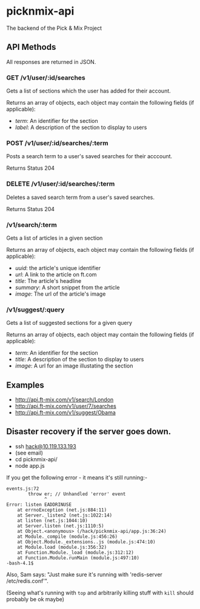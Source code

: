picknmix-api
============

The backend of the Pick &amp; Mix Project

## API Methods

All responses are returned in JSON.

### GET /v1/user/:id/searches
Gets a list of sections which the user has added for their account.

Returns an array of objects, each object may contain the following fields (if applicable):
* *term*: An identifier for the section
* *label*: A description of the section to display to users


### POST /v1/user/:id/searches/:term
Posts a search term to a user's saved searches for their acccount.

Returns Status 204

### DELETE /v1/user/:id/searches/:term
Deletes a saved search term from a user's saved searches.

Returns Status 204

### /v1/search/:term
Gets a list of articles in a given section

Returns an array of objects, each object may contain the following fields (if applicable):
* *uuid*: the article's unique identifier
* *url*: A link to the article on ft.com
* *title*: The article's headline
* *summary*: A short snippet from the article
* *image*: The url of the article's image

### /v1/suggest/:query
Gets a list of suggested sections for a given query

Returns an array of objects, each object may contain the following fields (if applicable):
* *term*: An identifier for the section
* *title*: A description of the section to display to users
* *image*: A url for an image illustating the section



## Examples
* http://api.ft-mix.com/v1/search/London
* http://api.ft-mix.com/v1/user/7/searches
* http://api.ft-mix.com/v1/suggest/Obama

## Disaster recovery if the server goes down.

- ssh hack@10.119.133.193
- (see email)
- cd picknmix-api/
- node app.js

If you get the following error - it means it's still running:-

```
events.js:72
        throw er; // Unhandled 'error' event
              ^
Error: listen EADDRINUSE
    at errnoException (net.js:884:11)
    at Server._listen2 (net.js:1022:14)
    at listen (net.js:1044:10)
    at Server.listen (net.js:1110:5)
    at Object.<anonymous> (/hack/picknmix-api/app.js:36:24)
    at Module._compile (module.js:456:26)
    at Object.Module._extensions..js (module.js:474:10)
    at Module.load (module.js:356:32)
    at Function.Module._load (module.js:312:12)
    at Function.Module.runMain (module.js:497:10)
-bash-4.1$ 
```

Also, Sam says: "Just make sure it's running with 'redis-server /etc/redis.conf'".

(Seeing what's running with `top` and arbitrarily killing stuff with `kill` should probably be ok maybe)
